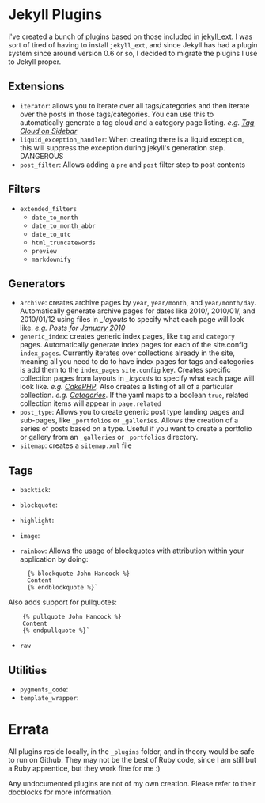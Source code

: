 # Jekyll Plugins

I've created a bunch of plugins based on those included in [jekyll_ext](https://github.com/rfelix/jekyll_ext). I was sort of tired of having to install `jekyll_ext`, and since Jekyll has had a plugin system since around version 0.6 or so, I decided to migrate the plugins I use to Jekyll proper.

## Extensions

- `iterator`: allows you to iterate over all tags/categories and then iterate over the posts in those tags/categories. You can use this to automatically generate a tag cloud and a category page listing. <em>e.g. [Tag Cloud on Sidebar](http://josediazgonzalez.com/categories/cakephp)</em>
- `liquid_exception_handler`: When creating there is a liquid exception, this will suppress the exception during jekyll's generation step. DANGEROUS
- `post_filter`: Allows adding a `pre` and `post` filter step to post contents

## Filters

- `extended_filters`
  - `date_to_month`
  - `date_to_month_abbr`
  - `date_to_utc`
  - `html_truncatewords`
  - `preview`
  - `markdownify`

## Generators

- `archive`: creates archive pages by `year`, `year/month`, and `year/month/day`. Automatically generate archive pages for dates like 2010/, 2010/01/, and 2010/01/12 using files in <em>_layouts</em> to specify what each page will look like. <em>e.g. Posts for [January 2010](http://josediazgonzalez.com/2010/01)</em>
- `generic_index`: creates generic index pages, like `tag` and `category` pages. Automatically generate index pages for each of the site.config `index_pages`. Currently iterates over collections already in the site, meaning all you need to do to have index pages for tags and categories is add them to the `index_pages` `site.config` key. Creates specific collection pages from layouts in <em>_layouts</em> to specify what each page will look like. <em>e.g. [CakePHP](http://josediazgonzalez.com/categories/cakephp)</em>. Also creates a listing of all of a particular collection. <em>e.g. [Categories](http://josediazgonzalez.com/categories)</em>. If the yaml maps to a boolean `true`, related collection items will appear in `page.related`
- `post_type`: Allows you to create generic post type landing pages and sub-pages, like `_portfolios` or `_galleries`. Allows the creation of a series of posts based on a type. Useful if you want to create a portfolio or gallery from an `_galleries` or `_portfolios` directory. 
- `sitemap`: creates a `sitemap.xml` file

## Tags

- `backtick`:
- `blockquote`:
- `highlight`:
- `image`:
- `rainbow`: Allows the usage of blockquotes with attribution within your application by doing:

        {% blockquote John Hancock %}
        Content
        {% endblockquote %}`
Also adds support for pullquotes:

        {% pullquote John Hancock %}
        Content
        {% endpullquote %}`

- `raw`

## Utilities

- `pygments_code`:
- `template_wrapper`:

# Errata

All plugins reside locally, in the `_plugins` folder, and in theory would be safe to run on Github. They may not be the best of Ruby code, since I am still but a Ruby apprentice, but they work fine for me :)

Any undocumented plugins are not of my own creation. Please refer to their docblocks for more information.